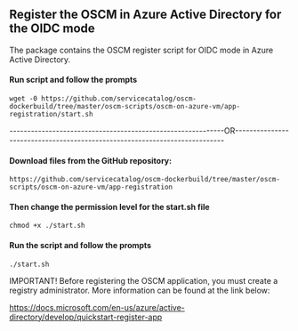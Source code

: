 ## Register the OSCM in Azure Active Directory for the OIDC mode

The package contains the OSCM register script for OIDC mode in Azure Active Directory. 

#### Run script and follow the prompts 

```wget -0 https://github.com/servicecatalog/oscm-dockerbuild/tree/master/oscm-scripts/oscm-on-azure-vm/app-registration/start.sh```  

------------------------------------------------------------OR---------------------------------------------------------------------------

#### Download files from the GitHub repository:

```https://github.com/servicecatalog/oscm-dockerbuild/tree/master/oscm-scripts/oscm-on-azure-vm/app-registration```  

#### Then change the permission level for the start.sh file 

```chmod +x ./start.sh```

#### Run the script and follow the prompts 

```./start.sh```

IMPORTANT! Before registering the OSCM application, you must create a registry administrator. More information can be found at the link below: 

https://docs.microsoft.com/en-us/azure/active-directory/develop/quickstart-register-app
